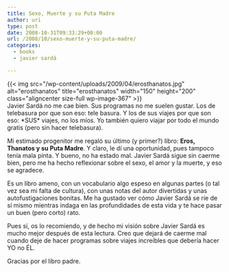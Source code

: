 ```yaml
---
title: Sexo, Muerte y su Puta Madre
author: uri
type: post
date: 2008-10-31T09:33:29+00:00
url: /2008/10/sexo-muerte-y-su-puta-madre/
categories:
  - books
  - javier sardá

---
```

{{< img src="/wp-content/uploads/2009/04/erosthanatos.jpg" alt="erosthanatos" title="erosthanatos" width="150" height="200" class="aligncenter size-full wp-image-367" >}}  
Javier Sardá</span> no me cae bien. Sus programas no me suelen gustar. Los de telebasura por que son eso: tele basura. Y los de sus viajes por que son eso: \*SUS\* viajes, no los míos. Yo también quiero viajar por todo el mundo gratis (pero sin hacer telebasura).

Mi estimado progenitor me regaló su último (y primer?) libro: <span style="font-weight:bold;">Eros, Thanatos y su Puta Madre</span>. Y claro, le dí una oportunidad, pues tampoco tenía mala pinta. Y bueno, no ha estado mal. Javier Sardá sigue sin caerme bien, pero me ha hecho reflexionar sobre el sexo, el amor y la muerte, y eso se agradece.

Es un libro ameno, con un vocabulario algo espeso en algunas partes (o tal vez sea mi falta de cultura), con unas notas del autor divertidas y unas autofustigaciones bonitas. Me ha gustado ver cómo Javier Sardá se ríe de sí mismo mientras indaga en las profundidades de esta vida y te hace pasar un buen (pero corto) rato.

Pues sí, os lo recomiendo, y de hecho mi visión sobre Javier Sardá es mucho mejor después de esta lectura. Creo que dejará de caerme mal cuando deje de hacer programas sobre viajes increíbles que debería hacer YO no ÉL.

Gracias por el libro padre.